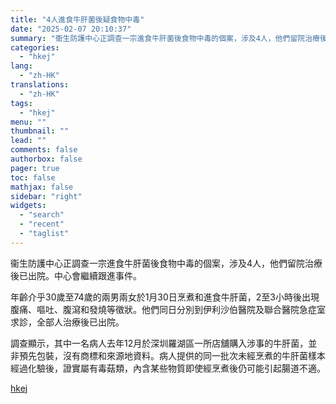 ```yaml
---
title: "4人進食牛肝菌後疑食物中毒"
date: "2025-02-07 20:10:37"
summary: "衞生防護中心正調查一宗進食牛肝菌後食物中毒的個案，涉及4人，他們留院治療後已出院。中心會繼續跟進事件..."
categories:
  - "hkej"
lang:
  - "zh-HK"
translations:
  - "zh-HK"
tags:
  - "hkej"
menu: ""
thumbnail: ""
lead: ""
comments: false
authorbox: false
pager: true
toc: false
mathjax: false
sidebar: "right"
widgets:
  - "search"
  - "recent"
  - "taglist"
---
```


衞生防護中心正調查一宗進食牛肝菌後食物中毒的個案，涉及4人，他們留院治療後已出院。中心會繼續跟進事件。

年齡介乎30歲至74歲的兩男兩女於1月30日烹煮和進食牛肝菌，2至3小時後出現腹痛、嘔吐、腹瀉和發燒等徵狀。他們同日分別到伊利沙伯醫院及聯合醫院急症室求診，全部人治療後已出院。

調查顯示，其中一名病人去年12月於深圳羅湖區一所店舖購入涉事的牛肝菌，並非預先包裝，沒有商標和來源地資料。病人提供的同一批次未經烹煮的牛肝菌樣本經過化驗後，證實屬有毒菇類，內含某些物質即使經烹煮後仍可能引起腸道不適。

[hkej](https://www2.hkej.com/instantnews/current/article/3995578/4%E4%BA%BA%E9%80%B2%E9%A3%9F%E7%89%9B%E8%82%9D%E8%8F%8C%E5%BE%8C%E7%96%91%E9%A3%9F%E7%89%A9%E4%B8%AD%E6%AF%92)
